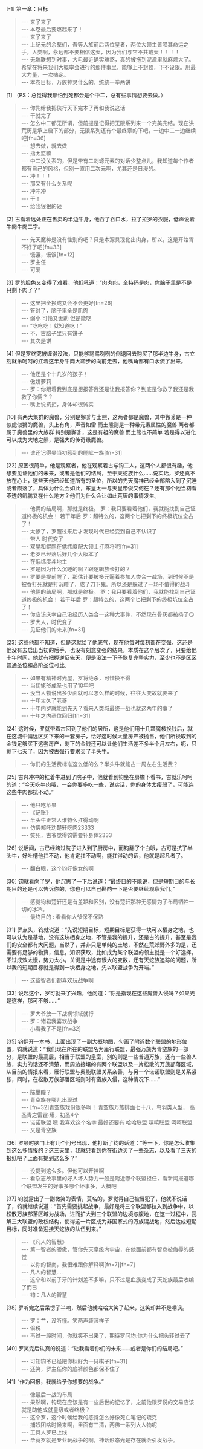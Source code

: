 
[-1] 第一章：目标
>--- 来了来了<br>
>--- 本卷最后要燃起来了！<br>
>--- 来了来了<br>
>--- 上纪元的余孽们，吾等人族前后两位皇者，两位大领主皆陨其命运之手，人类啊，永远都不要相信这天，因为我们与它不共戴天！！！！<br>
>--- 无端联想到时事，大毛最近确实难熬，真的被拖到泥潭里就麻烦大了。希望在将来我们大概率会进行的那件事里，能够上不封顶，下不设限。用最大力量，一次搞定。<br>
>--- 本卷目标，万族神灵什么的，统统一拳两饼<br>

[1] （PS：总觉得我那怕到死都会是个中二，总有些事情想要去做。）
>--- 你先给我把侠行天下完本了再和我说这话<br>
>--- 干就完了<br>
>--- 怎么中二都无所谓，但前提是记得把无限系列来一个完美完结。现在洪荒历是承上启下的部分，无限系列还有个最终章的下吧，一边中二一边继续吧[fn=36]<br>
>--- 想去做，就去做<br>
>--- 指太监嘛<br>
>--- 中二没关系的，但是带有二刺螈元素的对话少整点儿，我知道每个作者都有自己的风格，但别一直用二次元啊，尤其还是日漫的。<br>
>--- 冲！！！<br>
>--- 那又有什么关系呢<br>
>--- 冲冲冲<br>
>--- 干！<br>
>--- 给我狠狠的砸<br>

[2] 古看着远处正在售卖旳半边牛身，他吞了吞口水，拉了拉罗的衣服，低声说着牛肉牛肉二字。
>--- 先天魔神是没有性别的吧？只是本源具现化出肉身，所以，这是开始胃不好了吧[fn=33]<br>
>--- 饿饿，饭饭[fn=12]<br>
>--- 罗主任<br>
>--- 可爱<br>

[3] 罗的脸色又变得了难看，他低吼道：“肉肉肉，全特码是肉，你脑子里是不是只剩下肉了？”
>--- 这里把全换成又会不会更好[fn=26]<br>
>--- 答对了，脑子里全是肌肉<br>
>--- 弱小 可怜又无助 但是能吃<br>
>--- “吃吃吃！就知道吃！”<br>
>--- 不，古脑子里只有饼子<br>
>--- 其次是饼<br>

[4] 但是罗终究被缠得没法，只能够骂骂咧咧的倒退回去购买了那半边牛身，古立刻就乐呵呵的扛着这半身牛肉大踏步的向前走去，他嘴角都有口水流了出来。
>--- 他还是个十几岁的孩子！<br>
>--- 傲娇萝莉<br>
>--- 罗：你跟着我到底是想报答我还是让我报答你？到底是你救了我还是我救了你俩？？<br>
>--- 嘴上说抗拒，身体却很诚实<br>

[10] 有两大集群的魔兽，分别是獬豸与土熊，这两者都是魔兽，其中獬豸是一种似虎似狮的魔兽，头上有角，声音如雷 而土熊则是一种带元素属性的魔兽 两者都属于魔兽里的大族群 特别是獬豸，这是有祖的魔兽 而土熊也不简单 若是得以进化 可以成为大地之熊，是强大的传奇级魔兽。
>--- 谁还记得昊当初惹到的睚眦一族[fn=31]<br>

[22] 原因很简单，他是观察者，他在观察着古与钧二人，这两个人都很有趣，他想要见证他们的未来，或者是他们的结局，至于天蛇族什么……说实话，罗还真不放在心上，这些天他已经知道所有的圣位，所以的先天魔神已经全部陷入到了沉睡或者陨落了，具体为什么会如此，东皇太一与天皇帝俊又何在？还有那个他当初看不透的鲲鹏又在什么地方？他们为什么会让如此荒唐的事情发生。
>--- 他俩的结局啊，那就是终极。
罗：我只要看着他们，我就能找到自己证道终极的机会！
若干年后
罗：超特么的，这两个匕把剩下的终极坑位全占了！<br>
>--- 太惨了，罗醒过来后才发现时代已经变到自己不认识了<br>
>--- 带人 时代变了<br>
>--- 双皇和鲲鹏在低纬度配大领主打麻将呢[fn=31]<br>
>--- 老罗已经落后好几个大版本了<br>
>--- 在低纬度斗地主<br>
>--- 罗是因为什么沉睡的啊？跟逻辑族长打的？<br>
>--- 罗要是提前醒了，那估计要被多元逼着参加人类合一战场，到时候不是被昋打死就是打沉睡了，成了刀下鬼。所以还是躲过了一场不值得的战斗<br>
>--- 他俩的结局啊，那就是终极。
罗：我只要看着他们，我就能找到自己证道终极的机会！
若干年后
罗：超特么的，这两个匕把剩下的终极坑位全占了！<br>
>--- 你应该庆幸自己没经历人类合一这种大事件，不然现在骨灰都被扬了😏<br>
>--- 罗大人，时代变了<br>
>--- 见证他们的未来[fn=31]<br>

[23] 这些他都不知道，但是这就给了他底气，现在他每时每刻都在变强，这还是他没有去启出当初的后手，也没有刻意变强的结果，本质在这个层次了，只要给他十年时间，他就有把握逆反先天，便是没法一下子恢复完整实力，至少也不是区区普通圣位和高阶圣位可比。
>--- 如果有精神时光屋，罗将绝杀，可惜换不得<br>
>--- 当初姥爷成圣也用了10年吧<br>
>--- 没当人物说出多少面就可以怎么样的时候，往往大变故就要来了<br>
>--- 十年太久了老哥<br>
>--- 十年内罗就能到先天？看来人类城最终一战也就这两年的事了<br>
>--- 十年之内圣位回归[fn=31]<br>

[24] 这时候，罗就带着古回到了他们的居所，这是他们用十几颗魔核换钱后，就在这城中偏远区买下来的一套房子，恰好这时候大量房产被抛售，他们所换取到的金钱足够买下这套房产，剩下的金钱还可以让他们生活差不多半个月左右，呃，只剩下七天了，因为被古强行要求买了半头牛。
>--- 你们的生活费标准这么低的么？半头牛就能占一周左右生活费？<br>

[25] 古兴冲冲的扛着牛进到了院子中，他就看到钧坐在房檐下看书，古就乐呵呵的道：“今天吃牛肉哦，一会你要多吃一些，说实话，你的身体太瘦弱了，可能连这些牛肉都抗不动。”
>--- 他只吃苹果<br>
>--- 《记账》<br>
>--- 半头牛正常人谁特么扛得动啊<br>
>--- 仿佛郑吒劝楚轩吃肉23333<br>
>--- 笑死，古爷觉得钧需要补身体2333<br>

[26] 说话间，古已经跨过院子进入到了厨房中，而钧翻了个白眼，古可是抗了半头牛，好吐槽他扛不动，他肯定扛不动啊，能扛得动的话，他就是超凡者了。
>--- 翻白眼，这个钧好像女的啊<br>

[30] 钧就看向了罗，他沉思了一下后说道：“最终目的不能说，但是短期目的与长期目的还是可以告诉你的，你也可以自己斟酌一下是否要继续观察我们。”
>--- 感觉钧和楚轩还是有差距和区别，没有楚轩那种无感情为了布局牺牲一切的冰冷。<br>
>--- 最终目的 : 看看你大爷保不保熟<br>

[31] 罗点头，钧就说道：“先说短期目标，短期目标是获得一块可以栖身之地，也可以认为是基地，没有这块栖身之地，不管是我的提升，还是古的提升，甚至是我们的安全都有大问题，当然了，并非只是单纯的土地，不然在荒郊野外多的是，还需要有足够的物资，信息，知识获取，比如成为某个联盟的领主就是一个好选择，不过成效太慢，势力太小，关键是中途有很大的变数，还有天蛇族追踪的问题，所以我的短期目标就是得到一块栖身之地，先以联盟战争为开端。”
>--- 这些智者们都喜欢玩战争啊<br>

[33] 说起这个，罗可就来了兴趣，他问道：“你是指现在这些魔兽入侵吗？如果光是这样，那可不够……”
>--- 罗大爷放一下战祸领域就行<br>
>--- 罗：诸君我喜欢战争<br>
>--- 小看我了不是[fn=32]<br>

[35] 钧翻开一本书，上面出现了一副大概地图，勾画了附近数个联盟的地形位置，钧就说道：“我们现在所在的联盟名为雁行联盟，最强万族为青空族的一部分，是联盟的最高层，相当于联盟的皇室，别的则是一些普通万族，还有一些兽人族，实力的话还不清楚，而周边接壤的有两个联盟以及一片松散的万族部落区域，从目前的情报来看，雁行联盟与奥能联盟关系亲善，与另一个诺诺联盟则是关系紧张，同时，在松散万族部落区域则时有蛮族入侵，这种情况下……”
>--- 陈墨瞳？<br>
>--- 青空族在哪儿出现过<br>
>--- [fn=32]青空族戏份很多啊！
青空族万族排面七十八，鸟羽类人型，
高圣青之雷霆·耀，初圣4个<br>
>--- 诺诺联盟  嗯 我喜欢这个名字  最好还要有  哈哈联盟  嘻嘻联盟 呵呵联盟<br>
>--- 又是青空族<br>

[36] 罗顿时脑门上有几个问号出现，他打断了钧的话道：“等一下，你是怎么收集到这么多情报的？这三天里，我就只看到你在街边买了一些杂志，以及看了三天的报纸吧？上面有提到这么多？”
>--- 没提到这么多。但他可以开挂啊<br>
>--- 看杂志故事里的好人坏人势力一般是附近哪个联盟担任，看新闻报道哪个联盟发生的好事多哪个坏事多，大概吧<br>

[37] 钧就露出了一副微笑的表情，莫名的，罗觉得自己被冒犯了，他就不说话了，钧就继续说道：“首先需要挑起战争，最好是将三个联盟都拉入到战争中，以松散万族部落区域为战场，进而扩大到三个联盟的边境与腹地，在这一过程中，瓦解三大联盟的政权结构，使得这一片区成为非国家式的万族混战地，然后达成短期目标，同时准备迎接天蛇族的队伍到来。”
>--- 《凡人的智慧》<br>
>--- 第一智者的骄傲，管你先天皇级内宇宙，在他面前都有智商被侮辱的感觉<br>
>--- 以你的智商，我很难跟你解释啊[fn=7][fn=7]<br>
>--- 凡人的智慧….<br>
>--- 这个和以前子牙的计划差不多嘛，只不过是血族变成了天蛇族最后收编了而已<br>
>--- 钧：凡人的智慧<br>

[38] 罗听完之后呆愣了半响，然后他就哈哈大笑了起来，这笑却并不是嘲讽。
>--- 罗：艹，没听懂。笑两声装装样子<br>
>--- 偷税<br>
>--- 再过一段时间，你就笑不出来了，期待罗问均:你为什么把头转过去了<br>

[40] 罗笑完后认真的说道：“让我看着你们的未来……或者是你们的结局吧。”
>--- 可知钧爷已经把你标好为一只棋子[fn=31]<br>
>--- 还笑，罗主任你的底裤颜色都保不住了<br>

[41] “作为回报，我就给予你想要的战争。”
>--- 像最后一战的布局<br>
>--- 果然啊，钧现在应该是有一些后世的记忆了，之前他跟罗说的交易应该就是助他成就皇级或者终极？<br>
>--- 这个罗，这个时候给我的感觉怎么好像死亡笔记的琉克<br>
>--- 捕奴团啥时候来啊，里面有三清，两佛一系列大人物呢<br>
>--- 工具人罗已上线<br>
>--- 毕竟罗就是专业玩战争的啊，神话形态光是存在就会引发战争。<br>
